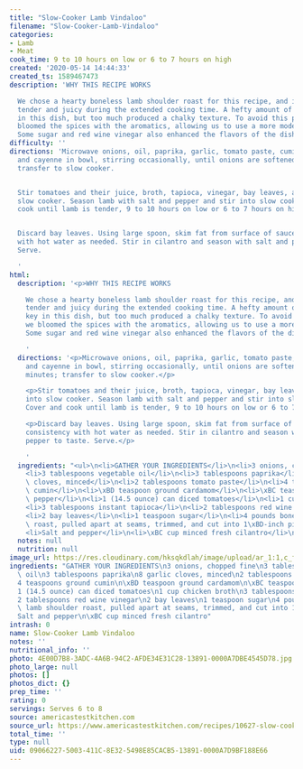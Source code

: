 ```yaml
---
title: "Slow-Cooker Lamb Vindaloo"
filename: "Slow-Cooker-Lamb-Vindaloo"
categories:
- Lamb
- Meat
cook_time: 9 to 10 hours on low or 6 to 7 hours on high
created: '2020-05-14 14:44:33'
created_ts: 1589467473
description: 'WHY THIS RECIPE WORKS

  We chose a hearty boneless lamb shoulder roast for this recipe, and it remained
  tender and juicy during the extended cooking time. A hefty amount of spices is key
  in this dish, but too much produced a chalky texture. To avoid this pitfall, we
  bloomed the spices with the aromatics, allowing us to use a more moderate amount.
  Some sugar and red wine vinegar also enhanced the flavors of the dish.'
difficulty: ''
directions: 'Microwave onions, oil, paprika, garlic, tomato paste, cumin, cardamom,
  and cayenne in bowl, stirring occasionally, until onions are softened, about 5 minutes;
  transfer to slow cooker.


  Stir tomatoes and their juice, broth, tapioca, vinegar, bay leaves, and sugar into
  slow cooker. Season lamb with salt and pepper and stir into slow cooker. Cover and
  cook until lamb is tender, 9 to 10 hours on low or 6 to 7 hours on high.


  Discard bay leaves. Using large spoon, skim fat from surface of sauce. Adjust consistency
  with hot water as needed. Stir in cilantro and season with salt and pepper to taste.
  Serve.

  '
html:
  description: '<p>WHY THIS RECIPE WORKS

    We chose a hearty boneless lamb shoulder roast for this recipe, and it remained
    tender and juicy during the extended cooking time. A hefty amount of spices is
    key in this dish, but too much produced a chalky texture. To avoid this pitfall,
    we bloomed the spices with the aromatics, allowing us to use a more moderate amount.
    Some sugar and red wine vinegar also enhanced the flavors of the dish.</p>

    '
  directions: '<p>Microwave onions, oil, paprika, garlic, tomato paste, cumin, cardamom,
    and cayenne in bowl, stirring occasionally, until onions are softened, about 5
    minutes; transfer to slow cooker.</p>

    <p>Stir tomatoes and their juice, broth, tapioca, vinegar, bay leaves, and sugar
    into slow cooker. Season lamb with salt and pepper and stir into slow cooker.
    Cover and cook until lamb is tender, 9 to 10 hours on low or 6 to 7 hours on high.</p>

    <p>Discard bay leaves. Using large spoon, skim fat from surface of sauce. Adjust
    consistency with hot water as needed. Stir in cilantro and season with salt and
    pepper to taste. Serve.</p>

    '
  ingredients: "<ul>\n<li>GATHER YOUR INGREDIENTS</li>\n<li>3 onions, chopped fine</li>\n\
    <li>3 tablespoons vegetable oil</li>\n<li>3 tablespoons paprika</li>\n<li>8 garlic\
    \ cloves, minced</li>\n<li>2 tablespoons tomato paste</li>\n<li>4 teaspoons ground\
    \ cumin</li>\n<li>\xBD teaspoon ground cardamom</li>\n<li>\xBC teaspoon cayenne\
    \ pepper</li>\n<li>1 (14.5 ounce) can diced tomatoes</li>\n<li>1 cup chicken broth</li>\n\
    <li>3 tablespoons instant tapioca</li>\n<li>2 tablespoons red wine vinegar</li>\n\
    <li>2 bay leaves</li>\n<li>1 teaspoon sugar</li>\n<li>4 pounds boneless lamb shoulder\
    \ roast, pulled apart at seams, trimmed, and cut into 1\xBD-inch pieces</li>\n\
    <li>Salt and pepper</li>\n<li>\xBC cup minced fresh cilantro</li>\n</ul>\n"
  notes: null
  nutrition: null
image_url: https://res.cloudinary.com/hksqkdlah/image/upload/ar_1:1,c_fill,dpr_2.0,f_auto,fl_lossy.progressive.strip_profile,g_faces:auto,q_auto:low,w_344/SFS_Lamb_Vindaloo_036_okhefu
ingredients: "GATHER YOUR INGREDIENTS\n3 onions, chopped fine\n3 tablespoons vegetable\
  \ oil\n3 tablespoons paprika\n8 garlic cloves, minced\n2 tablespoons tomato paste\n\
  4 teaspoons ground cumin\n\xBD teaspoon ground cardamom\n\xBC teaspoon cayenne pepper\n\
  1 (14.5 ounce) can diced tomatoes\n1 cup chicken broth\n3 tablespoons instant tapioca\n\
  2 tablespoons red wine vinegar\n2 bay leaves\n1 teaspoon sugar\n4 pounds boneless\
  \ lamb shoulder roast, pulled apart at seams, trimmed, and cut into 1\xBD-inch pieces\n\
  Salt and pepper\n\xBC cup minced fresh cilantro"
intrash: 0
name: Slow-Cooker Lamb Vindaloo
notes: ''
nutritional_info: ''
photo: 4E00D7B8-3ADC-4A6B-94C2-AFDE34E31C28-13891-0000A7DBE4545D78.jpg
photo_large: null
photos: []
photos_dict: {}
prep_time: ''
rating: 0
servings: Serves 6 to 8
source: americastestkitchen.com
source_url: https://www.americastestkitchen.com/recipes/10627-slow-cooker-lamb-vindaloo?incode=MASAD00L0&ref=new_search_experience_6
total_time: ''
type: null
uid: 09066227-5003-411C-8E32-5498E85CACB5-13891-0000A7D9BF188E66
---
```

